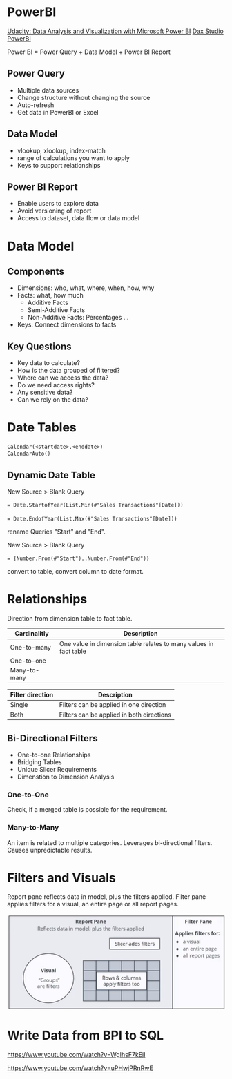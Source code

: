 # PowerBI

[Udacity: Data Analysis and Visualization with Microsoft Power BI](https://learn.udacity.com/nanodegrees/nd331)
[Dax Studio](https://daxstudio.org/)
[PowerBI](https://powerbi.microsoft.com/)

Power BI = Power Query + Data Model + Power BI Report

## Power Query

* Multiple data sources
* Change structure without changing the source
* Auto-refresh
* Get data in PowerBI or Excel

## Data Model

* vlookup, xlookup, index-match
* range of calculations you want to apply
* Keys to support relationships

## Power BI Report

* Enable users to explore data
* Avoid versioning of report
* Access to dataset, data flow or data model

# Data Model

## Components

* Dimensions: who, what, where, when, how, why
* Facts: what, how much
  * Additive Facts
  * Semi-Additive Facts
  * Non-Additive Facts: Percentages ...
* Keys: Connect dimensions to facts

## Key Questions

* Key data to calculate?
* How is the data grouped of filtered?
* Where can we access the data?
* Do we need access rights?
* Any sensitive data?
* Can we rely on the data?

# Date Tables

    Calendar(<startdate>,<enddate>)
    CalendarAuto()
    
## Dynamic Date Table

New Source > Blank Query

    = Date.StartofYear(List.Min(#"Sales Transactions"[Date]))
    
    = Date.EndofYear(List.Max(#"Sales Transactions"[Date]))
    
rename Queries "Start" and "End".

New Source > Blank Query

    = {Number.From(#"Start")..Number.From(#"End")}
     
convert to table, convert column to date format.

# Relationships

Direction from dimension table to fact table.

|Cardinalitly|Description|
|-|-|
|One-to-many|One value in dimension table relates to many values in fact table|
|One-to-one||
|Many-to-many||

|Filter direction|Description|
|-|-|
|Single|Filters can be applied in one direction|
|Both|Filters can be applied in both directions|

## Bi-Directional Filters

* One-to-one Relationships
* Bridging Tables
* Unique Slicer Requirements
* Dimenstion to Dimension Analysis

### One-to-One

Check, if a merged table is possible for the requirement.

### Many-to-Many

An item is related to multiple categories. Leverages bi-directional filters. Causes unpredictable results.

# Filters and Visuals

Report pane reflects data in model, plus the filters applied. Filter pane applies filters for a visual, an entire page or all report pages.

![PBI Filters](../img/pbi_filters_1.jpg)
 
# Write Data from BPI to SQL

https://www.youtube.com/watch?v=WgIhsF7kEjI

https://www.youtube.com/watch?v=uPHwjPRnRwE
